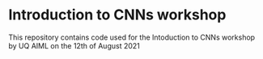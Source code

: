 # Introduction to CNNs workshop

This repository contains code used for the Intoduction to CNNs workshop by UQ AIML on the 12th of August 2021
